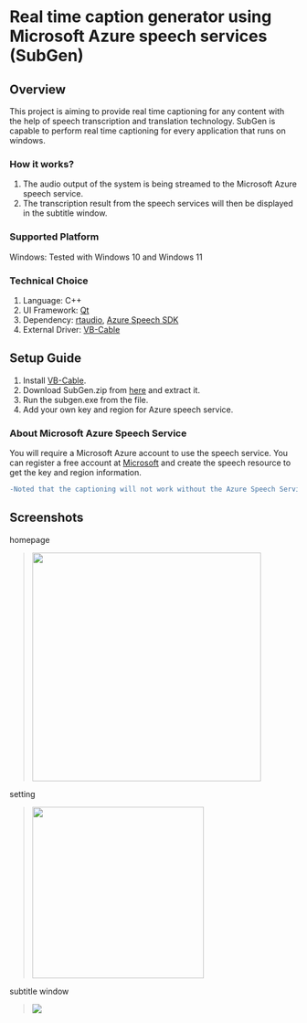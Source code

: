 # Real time caption generator using Microsoft Azure speech services (SubGen)
## Overview
This project is aiming to provide real time captioning for any content with the help of speech transcription and translation technology. SubGen is capable to perform real time captioning for every application that runs on windows.
### How it works?
1. The audio output of the system is being streamed to the Microsoft Azure speech service.
2. The transcription result from the speech services will then be displayed in the subtitle window.
### Supported Platform
Windows: Tested with Windows 10 and Windows 11
### Technical Choice
1. Language: C++
2. UI Framework: [Qt](https://www.qt.io/product/framework)
3. Dependency: [rtaudio](https://github.com/thestk/rtaudio), [Azure Speech SDK](https://learn.microsoft.com/en-us/azure/cognitive-services/Speech-Service/speech-sdk)
4. External Driver: [VB-Cable](https://vb-audio.com/Cable/)

## Setup Guide
1. Install [VB-Cable](https://vb-audio.com/Cable/).
2. Download SubGen.zip from [here](https://github.com/JadenChun/SubGen/releases/tag/v1.0) and extract it.
3. Run the subgen.exe from the file.
4. Add your own key and region for Azure speech service. 
### About Microsoft Azure Speech Service
You will require a Microsoft Azure account to use the speech service. You can register a free account at [Microsoft](https://azure.microsoft.com/en-us/free/) and create the speech resource to get the key and region information.
```diff
-Noted that the captioning will not work without the Azure Speech Service
```

## Screenshots
homepage
> <img src="https://user-images.githubusercontent.com/69668411/223078477-5b769337-7194-4f7b-a896-395ada70c87b.png" width="400">
setting
> <img src="https://user-images.githubusercontent.com/69668411/223094232-13600e20-b65e-40c3-9170-56eacf2e6489.png" width="300">
subtitle window
> <img src="https://user-images.githubusercontent.com/69668411/223098285-e527b56c-cd9e-47fe-93ca-9e4220907279.png">

